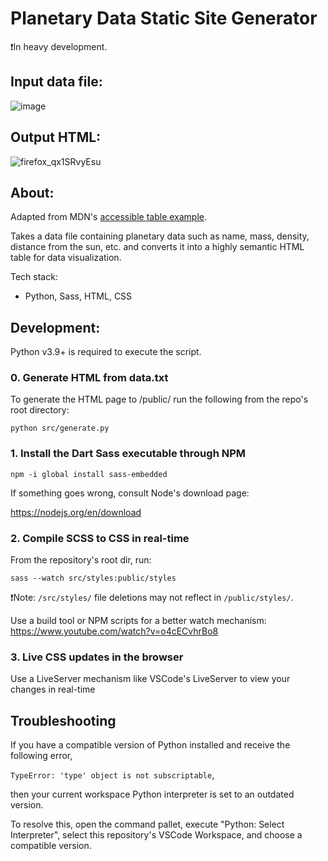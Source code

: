 # Planetary Data Static Site Generator

❗In heavy development.


## Input data file:

![image](https://github.com/user-attachments/assets/77ffec5d-baf4-41f7-af5b-c2c780caea04)


## Output HTML:

![firefox_qx1SRvyEsu](https://github.com/user-attachments/assets/47d0f2d3-1f98-4b18-8392-62c7c035dbe8)


## About:

Adapted from MDN's [accessible table example](https://developer.mozilla.org/en-US/docs/Learn_web_development/Core/Structuring_content/Planet_data_table).

Takes a data file containing planetary data such as name, mass, density, distance from the sun, etc.
and converts it into a highly semantic HTML table for data visualization.

Tech stack:
* Python, Sass, HTML, CSS


## Development:

Python v3.9+ is required to execute the script.

### 0. Generate HTML from data.txt
To generate the HTML page to /public/ run the following from the repo's root directory:

`python src/generate.py`

### 1. Install the Dart Sass executable through NPM
`npm -i global install sass-embedded`

If something goes wrong, consult Node's download page:

https://nodejs.org/en/download

### 2. Compile SCSS to CSS in real-time
From the repository's root dir, run:

`sass --watch src/styles:public/styles`

 ❗Note: `/src/styles/` file deletions may not reflect in `/public/styles/`.
 
Use a build tool or NPM scripts for a better watch mechanism: https://www.youtube.com/watch?v=o4cECvhrBo8

### 3. Live CSS updates in the browser
Use a LiveServer mechanism like VSCode's LiveServer to view your changes in real-time


## Troubleshooting

If you have a compatible version of Python installed and receive the following error,

`TypeError: 'type' object is not subscriptable`,

then your current workspace Python interpreter is set to an outdated version.

To resolve this, open the command pallet, execute "Python: Select Interpreter",
select this repository's VSCode Workspace, and choose a compatible version.